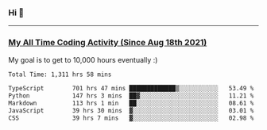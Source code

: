 ### Hi 🙂

---

### <a href="https://wakatime.com/@Eroxl">My All Time Coding Activity (Since Aug 18th 2021)</a>
My goal is to get to 10,000 hours eventually :)
<!--START_SECTION:waka-->

```txt
Total Time: 1,311 hrs 58 mins

TypeScript        701 hrs 47 mins █████████████▒░░░░░░░░░░░   53.49 %
Python            147 hrs 3 mins  ██▓░░░░░░░░░░░░░░░░░░░░░░   11.21 %
Markdown          113 hrs 1 min   ██░░░░░░░░░░░░░░░░░░░░░░░   08.61 %
JavaScript        39 hrs 30 mins  ▓░░░░░░░░░░░░░░░░░░░░░░░░   03.01 %
CSS               39 hrs 7 mins   ▓░░░░░░░░░░░░░░░░░░░░░░░░   02.98 %
```

<!--END_SECTION:waka-->
